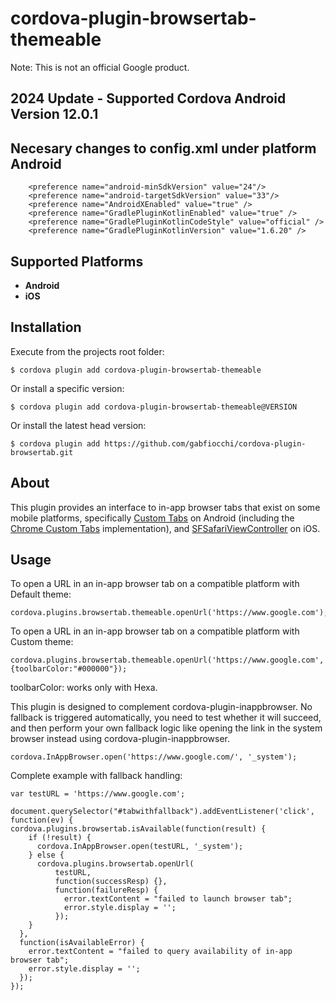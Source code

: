 # cordova-plugin-browsertab-themeable

Note: This is not an official Google product.


## 2024 Update - Supported Cordova Android Version 12.0.1
## Necesary changes to config.xml under platform Android
```
    <preference name="android-minSdkVersion" value="24"/>
    <preference name="android-targetSdkVersion" value="33"/>
    <preference name="AndroidXEnabled" value="true" />
    <preference name="GradlePluginKotlinEnabled" value="true" />
    <preference name="GradlePluginKotlinCodeStyle" value="official" />
    <preference name="GradlePluginKotlinVersion" value="1.6.20" />
```

## Supported Platforms

- __Android__
- __iOS__

## Installation

Execute from the projects root folder:
  ```
  $ cordova plugin add cordova-plugin-browsertab-themeable
  ```

Or install a specific version:
  ```
  $ cordova plugin add cordova-plugin-browsertab-themeable@VERSION
  ```

Or install the latest head version:
  ```
  $ cordova plugin add https://github.com/gabfiocchi/cordova-plugin-browsertab.git
  ```

## About

This plugin provides an interface to in-app browser tabs that exist on some
mobile platforms, specifically
[Custom Tabs](http://developer.android.com/tools/support-library/features.html#custom-tabs)
on Android (including the
[Chrome Custom Tabs](https://developer.chrome.com/multidevice/android/customtabs)
implementation), and
[SFSafariViewController](https://developer.apple.com/library/ios/documentation/SafariServices/Reference/SFSafariViewController_Ref/)
on iOS.

## Usage

To open a URL in an in-app browser tab on a compatible platform with Default theme:

    cordova.plugins.browsertab.themeable.openUrl('https://www.google.com');

To open a URL in an in-app browser tab on a compatible platform with Custom theme:

    cordova.plugins.browsertab.themeable.openUrl('https://www.google.com', {toolbarColor:"#000000"});

toolbarColor: works only with Hexa.

This plugin is designed to complement cordova-plugin-inappbrowser. No fallback
is triggered automatically, you need to test whether it will succeed, and then
perform your own fallback logic like opening the link in the system browser
instead using cordova-plugin-inappbrowser.

    cordova.InAppBrowser.open('https://www.google.com/', '_system');

Complete example with fallback handling:

    var testURL = 'https://www.google.com';

    document.querySelector("#tabwithfallback").addEventListener('click', function(ev) {
    cordova.plugins.browsertab.isAvailable(function(result) {
        if (!result) {
          cordova.InAppBrowser.open(testURL, '_system');
        } else {
          cordova.plugins.browsertab.openUrl(
              testURL,
              function(successResp) {},
              function(failureResp) {
                error.textContent = "failed to launch browser tab";
                error.style.display = '';
              });
        }
      },
      function(isAvailableError) {
        error.textContent = "failed to query availability of in-app browser tab";
        error.style.display = '';
      });
    });
